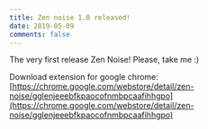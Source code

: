 ```yaml
---
title: Zen noise 1.0 released! 
date: 2019-05-09
comments: false
---
```


The very first release Zen Noise! Please, take me :) 

Download extension for google chrome: [https://chrome.google.com/webstore/detail/zen-noise/gglenjeeebfkpaocofnmbpcaafihhgpo](https://chrome.google.com/webstore/detail/zen-noise/gglenjeeebfkpaocofnmbpcaafihhgpo)